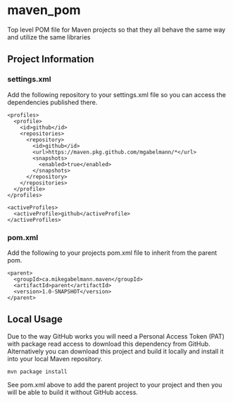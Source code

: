 # maven_pom
Top level POM file for Maven projects so that they all behave the same way and utilize the same libraries

## Project Information
### settings.xml
Add the following repository to your settings.xml file so you can access the dependencies published there.

    <profiles>
      <profile>
        <id>github</id>
        <repositories>
          <repository>
            <id>github</id>
            <url>https://maven.pkg.github.com/mgabelmann/*</url>
            <snapshots>
              <enabled>true</enabled>
            </snapshots>
          </repository>
        </repositories>
      </profile>
    </profiles>
    
    <activeProfiles>
      <activeProfile>github</activeProfile>
    </activeProfiles>
    
### pom.xml
Add the following to your projects pom.xml file to inherit from the parent pom.
    
    <parent>
      <groupId>ca.mikegabelmann.maven</groupId>
      <artifactId>parent</artifactId>
      <version>1.0-SNAPSHOT</version>
    </parent>

## Local Usage
Due to the way GitHub works you will need a Personal Access Token (PAT) with package read access to download
this dependency from GitHub. Alternatively you can download this project and build it locally and install it
into your local Maven repository.

    mvn package install

See pom.xml above to add the parent project to your project and then you will be able to build it without
GitHub access.
